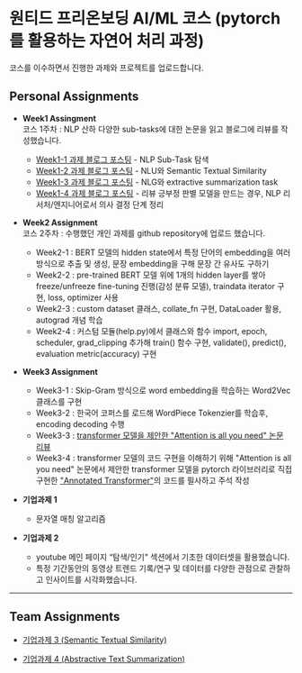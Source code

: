 # 원티드 프리온보딩 AI/ML 코스 (pytorch를 활용하는 자연어 처리 과정)
코스를 이수하면서 진행한 과제와 프로젝트를 업로드합니다.

## Personal Assignments
- **Week1 Assingment**<br>
  코스 1주차 : NLP 산하 다양한 sub-tasks에 대한 논문을 읽고 블로그에 리뷰를 작성했습니다.
  - [Week1-1 과제 블로그 포스팅](https://hyunjishin36.tistory.com/172) - NLP Sub-Task 탐색
  - [Week1-2 과제 블로그 포스팅](https://hyunjishin36.tistory.com/174?category=919442) - NLU와 Semantic Textual Similarity
  - [Week1-3 과제 블로그 포스팅](https://hyunjishin36.tistory.com/175) - NLG와 extractive summarization task
  - [Week1-4 과제 블로그 포스팅](https://zigzag-evening-7ab.notion.site/Week1-4-056574adab70491ca4da627bf90b7031) - 리뷰 긍부정 판별 모델을 만드는 경우, NLP 리서처/엔지니어로서 의사 결정 단계 정리
    
- **Week2 Assignment**<br>
  코스 2주차 : 수행했던 개인 과제를 github repository에 업로드 했습니다.<br>
  - Week2-1 : BERT 모델의 hidden state에서 특정 단어의 embedding을 여러 방식으로 추출 및 생성, 문장 embedding을 구해 문장 간 유사도 구하기
  - Week2-2 : pre-trained BERT 모델 위에 1개의 hidden layer를 쌓아 freeze/unfreeze fine-tuning 진행(감성 분류 모델), traindata iterator 구현, loss, optimizer 사용
  - Week2-3 : custom dataset 클래스, collate_fn 구현, DataLoader 활용, autograd 개념 학습
  - Week2-4 : 커스텀 모듈(help.py)에서 클래스와 함수 import, epoch, scheduler, grad_clipping 추가해 train() 함수 구현, validate(), predict(), evaluation metric(accuracy) 구현
  
- **Week3 Assignment**
  - Week3-1 : Skip-Gram 방식으로 word embedding을 학습하는 Word2Vec 클래스를 구현
  - Week3-2 : 한국어 코퍼스를 로드해 WordPiece Tokenzier를 학습후, encoding decoding 수행
  - Week3-3 : [transformer 모델을 제안한 "Attention is all you need" 논문 리뷰](https://hyunjishin36.tistory.com/177)
  - Week3-4 : transformer 모델의 코드 구현을 이해하기 위해 "Attention is all you need" 논문에서 제안한 transformer 모델을 pytorch 라이브러리로 직접 구현한 ["Annotated Transformer"](https://nlp.seas.harvard.edu/2018/04/03/attention.html)의 코드를 필사하고 주석 작성

- **기업과제 1**
  - 문자열 매칭 알고리즘

- **기업과제 2**
  - youtube 메인 페이지 “탐색/인기" 섹션에서 기초한 데이터셋을 활용했습니다.
  - 특정 기간동안의 동영상 트렌드 기록/연구 및 데이터를 다양한 관점으로 관찰하고 인사이트를 시각화했습니다.

---
## Team Assignments
- [기업과제 3 (Semantic Textual Similarity)](https://github.com/SYKflyingintheSKY/Wanted_PreOnBoarding_AI/tree/main/%EA%B8%B0%EC%97%85%EA%B3%BC%EC%A0%9C/%EA%B3%BC%EC%A0%9C3_STS)


- [기업과제 4 (Abstractive Text Summarization)](https://github.com/SYKflyingintheSKY/Wanted_PreOnBoarding_AI/tree/main/%EA%B8%B0%EC%97%85%EA%B3%BC%EC%A0%9C/%EA%B3%BC%EC%A0%9C4_TextSummarization)
 
